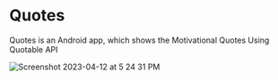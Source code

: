 # Quotes
Quotes is an Android app, which shows the Motivational Quotes Using Quotable API

![Screenshot 2023-04-12 at 5 24 31 PM](https://user-images.githubusercontent.com/8734656/231449991-1b21c08e-5712-4a15-a043-01e0fde74031.png)
